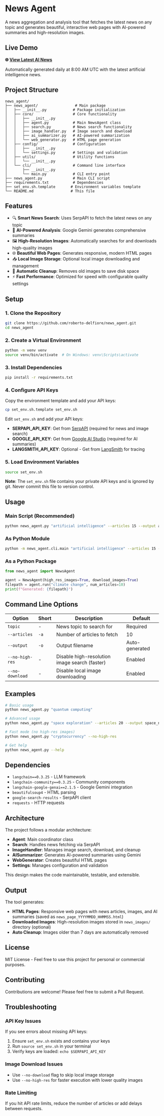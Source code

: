 # News Agent

A news aggregation and analysis tool that fetches the latest news on any topic and generates beautiful, interactive web pages with AI-powered summaries and high-resolution images.

## Live Demo

**🌐 [View Latest AI News](https://roberto-delfiore.github.io/news_agent/)**

Automatically generated daily at 8:00 AM UTC with the latest artificial intelligence news.

## Project Structure

```
news_agent/
├── news_agent/                 # Main package
│   ├── __init__.py            # Package initialization
│   ├── core/                  # Core functionality
│   │   ├── __init__.py
│   │   ├── agent.py           # Main NewsAgent class
│   │   ├── search.py          # News search functionality
│   │   ├── image_handler.py   # Image search and download
│   │   ├── ai_summarizer.py   # AI-powered summarization
│   │   └── web_generator.py   # HTML page generation
│   ├── config/                # Configuration
│   │   ├── __init__.py
│   │   └── settings.py        # Settings and validation
│   ├── utils/                 # Utility functions
│   │   └── __init__.py
│   └── cli/                   # Command line interface
│       ├── __init__.py
│       └── main.py            # CLI entry point
├── news_agent.py              # Main CLI script
├── requirements.txt           # Dependencies
├── set_env.sh.template       # Environment variables template
└── README.md                 # This file
```

## Features

- 🔍 **Smart News Search**: Uses SerpAPI to fetch the latest news on any topic
- 🤖 **AI-Powered Analysis**: Google Gemini generates comprehensive summaries
- 🖼️ **High-Resolution Images**: Automatically searches for and downloads high-quality images
- 🌐 **Beautiful Web Pages**: Generates responsive, modern HTML pages
- 📥 **Local Image Storage**: Optional local image downloading and management
- 🧹 **Automatic Cleanup**: Removes old images to save disk space
- ⚡ **Fast Performance**: Optimized for speed with configurable quality settings

## Setup

### 1. Clone the Repository
```bash
git clone https://github.com/roberto-delfiore/news_agent.git
cd news_agent
```

### 2. Create a Virtual Environment
```bash
python -m venv venv
source venv/bin/activate  # On Windows: venv\Scripts\activate
```

### 3. Install Dependencies
```bash
pip install -r requirements.txt
```

### 4. Configure API Keys

Copy the environment template and add your API keys:

```bash
cp set_env.sh.template set_env.sh
```

Edit `set_env.sh` and add your API keys:

- **SERPAPI_API_KEY**: Get from [SerpAPI](https://serpapi.com/) (required for news and image search)
- **GOOGLE_API_KEY**: Get from [Google AI Studio](https://makersuite.google.com/app/apikey) (required for AI summaries)
- **LANGSMITH_API_KEY**: Optional - Get from [LangSmith](https://smith.langchain.com/) for tracing

### 5. Load Environment Variables
```bash
source set_env.sh
```

**Note**: The `set_env.sh` file contains your private API keys and is ignored by git. Never commit this file to version control.

## Usage

### Main Script (Recommended)
```bash
python news_agent.py "artificial intelligence" --articles 15 --output ai_news.html
```

### As Python Module
```bash
python -m news_agent.cli.main "artificial intelligence" --articles 15 --output ai_news.html
```

### As a Python Package
```python
from news_agent import NewsAgent

agent = NewsAgent(high_res_images=True, download_images=True)
filepath = agent.run("climate change", num_articles=10)
print(f"Generated: {filepath}")
```

## Command Line Options

| Option | Short | Description | Default |
|--------|-------|-------------|---------|
| `topic` | - | News topic to search for | Required |
| `--articles` | `-a` | Number of articles to fetch | 10 |
| `--output` | `-o` | Output filename | Auto-generated |
| `--no-high-res` | - | Disable high-resolution image search (faster) | Enabled |
| `--no-download` | - | Disable local image downloading | Enabled |

## Examples

```bash
# Basic usage
python news_agent.py "quantum computing"

# Advanced usage
python news_agent.py "space exploration" --articles 20 --output space_news.html --no-download

# Fast mode (no high-res images)
python news_agent.py "cryptocurrency" --no-high-res

# Get help
python news_agent.py --help
```

## Dependencies

- `langchain==0.3.25` - LLM framework
- `langchain-community==0.3.25` - Community components
- `langchain-google-genai==2.1.5` - Google Gemini integration
- `beautifulsoup4` - HTML parsing
- `google-search-results` - SerpAPI client
- `requests` - HTTP requests

## Architecture

The project follows a modular architecture:

- **Agent**: Main coordinator class
- **Search**: Handles news fetching via SerpAPI
- **ImageHandler**: Manages image search, download, and cleanup
- **AISummarizer**: Generates AI-powered summaries using Gemini
- **WebGenerator**: Creates beautiful HTML pages
- **Settings**: Manages configuration and validation

This design makes the code maintainable, testable, and extensible.

## Output

The tool generates:
- **HTML Pages**: Responsive web pages with news articles, images, and AI summaries (saved as `news_page_YYYYMMDD_HHMMSS.html`)
- **Downloaded Images**: High-resolution images stored in `news_images/` directory (optional)
- **Auto Cleanup**: Images older than 7 days are automatically removed

## License

MIT License - Feel free to use this project for personal or commercial purposes.

## Contributing

Contributions are welcome! Please feel free to submit a Pull Request.

## Troubleshooting

### API Key Issues
If you see errors about missing API keys:
1. Ensure `set_env.sh` exists and contains your keys
2. Run `source set_env.sh` in your terminal
3. Verify keys are loaded: `echo $SERPAPI_API_KEY`

### Image Download Issues
- Use `--no-download` flag to skip local image storage
- Use `--no-high-res` for faster execution with lower quality images

### Rate Limiting
If you hit API rate limits, reduce the number of articles or add delays between requests. 